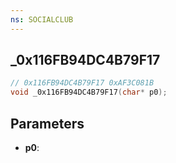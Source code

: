 ```yaml
---
ns: SOCIALCLUB
---
```

## _0x116FB94DC4B79F17

```c
// 0x116FB94DC4B79F17 0xAF3C081B
void _0x116FB94DC4B79F17(char* p0);
```


## Parameters
* **p0**: 

